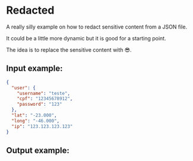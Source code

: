 # Redacted

A really silly example on how to redact sensitive content from a JSON file.

It could be a little more dynamic but it is good for a starting point.

The idea is to replace the sensitive content with 😎.

## Input example:

```json
{
  "user": {
    "username": "teste",
    "cpf": "12345678912",
    "password": "123"
  },
  "lat": "-23.000",
  "long": "-46.000",
  "ip": "123.123.123.123"
}
```

## Output example:
